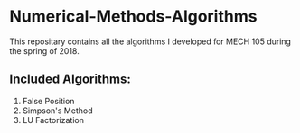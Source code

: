 # Numerical-Methods-Algorithms
This repositary contains all the algorithms I developed for MECH 105 during the spring of 2018. 

## Included Algorithms:
1. False Position
2. Simpson's Method
3. LU Factorization

